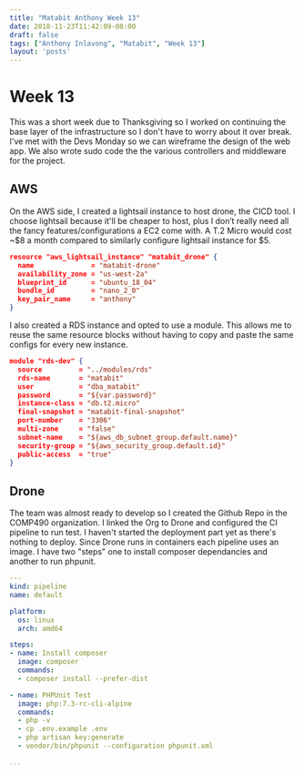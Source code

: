 ```yaml
---
title: "Matabit Anthony Week 13"
date: 2018-11-23T11:42:09-08:00
draft: false
tags: ["Anthony Inlavong", "Matabit", "Week 13"]
layout: 'posts'
---
```

# Week 13
This was a short week due to Thanksgiving so I worked on continuing  the base layer of the infrastructure so I don't have to worry about it over break. I've met with the Devs Monday so we can wireframe the design of the web app. We also wrote sudo code the the various controllers and middleware for the project. 

## AWS
On the AWS side, I created a lightsail instance to host drone, the CICD tool. I choose lightsail because it'll be cheaper to host, plus I don’t really need all the fancy features/configurations a EC2 come with. A T.2 Micro would cost ~$8 a month compared to similarly configure lightsail instance for $5. 

```json
resource "aws_lightsail_instance" "matabit_drone" {
  name              = "matabit-drone"
  availability_zone = "us-west-2a"
  blueprint_id      = "ubuntu_18_04"
  bundle_id         = "nano_2_0"
  key_pair_name     = "anthony"
}
```

I also created a RDS instance and opted to use a module. This allows me to reuse the same resource blocks without having to copy and paste the same configs for every new instance. 

```json
module "rds-dev" {
  source         = "../modules/rds"
  rds-name       = "matabit"
  user           = "dba_matabit"
  password       = "${var.password}"
  instance-class = "db.t2.micro"
  final-snapshot = "matabit-final-snapshot"
  port-number    = "3306"
  multi-zone     = "false"
  subnet-name    = "${aws_db_subnet_group.default.name}"
  security-group = "${aws_security_group.default.id}"
  public-access  = "true"
}
```

## Drone
The team was almost ready to develop so I created the Github Repo in the COMP490 organization. I linked the Org to Drone and configured the CI pipeline to run test. I haven't started the deployment part yet as there's nothing to deploy. Since Drone runs in containers each pipeline uses an image. I have two "steps" one to install composer dependancies and another to run phpunit. 

```yml
---
kind: pipeline
name: default

platform:
  os: linux
  arch: amd64

steps:
- name: Install composer
  image: composer
  commands:
  - composer install --prefer-dist

- name: PHPUnit Test
  image: php:7.3-rc-cli-alpine
  commands:
  - php -v
  - cp .env.example .env
  - php artisan key:generate
  - vendor/bin/phpunit --configuration phpunit.xml

...
```


